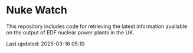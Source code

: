 # Nuke Watch

This repository includes code for retrieving the latest information available on the output of EDF nuclear power plants in the UK.

Last updated: 2025-03-16 05:10